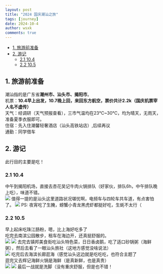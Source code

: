 ```yaml
---
layout: post
title: "2024 国庆潮汕之旅"
tags: [journey]
date: 2024-10-4
author: wsxk
comments: true
---
```


- [1. 旅游前准备](#1-旅游前准备)
- [2. 游记](#2-游记)
  - [2.1 10.4](#21-104)
  - [2.2 10.5](#22-105)


## 1. 旅游前准备<br>
潮汕指的是广东省**潮州市、汕头市、揭阳市**。<br>
机票：**10.4早上出发，10.7晚上回，来回东方航空，票价共计2.2k（国庆机票宰人名不虚传）**<br>
天气：经调研（天气预报查看），三市气温均在23℃~30℃，均为晴天，无雨天，准备夏季衣服即可。<br>
住宿：先入住潮馨轻奢酒店（汕头高铁站店）,后续再议<br>
通勤：同学借车

## 2. 游记<br>
此行目的主要是吃！<br>
### 2.1 10.4<br>
中午到揭阳机场，直接去杏花吴记牛肉火锅排队（好家伙，排队6h，中午排队晚上吃），味道不错。<br>
![](https://raw.githubusercontent.com/wsxk/wsxk_pictures/main/2024-9-25/4f25f3f230f05b2eb6bc371282ac2c50.jpg)
值得一提的是汕头这里道路状况堪忧啊，电频车与四轮车共车道，有点害怕了。
![](https://raw.githubusercontent.com/wsxk/wsxk_pictures/main/2024-9-25/IMG_2084.JPG)
PS: 夜宵吃了生腌，螃蟹小青龙黑虎虾都挺好吃，生蚝不太行（

### 2.2 10.5<br>
早上起床吃珠江肠粉，嗯，比上海好吃多了<br>
吃完去南滨公园散步，租车在海边开，还真挺舒服的。<br>
![](https://raw.githubusercontent.com/wsxk/wsxk_pictures/main/2024-9-25/IMG_2089.JPG)
![](https://raw.githubusercontent.com/wsxk/wsxk_pictures/main/2024-9-25/IMG_2092.JPG)
去完去镇邦美食街吃汕头特色菜，日日香卤鹅，吃了适口砂锅粥（海鲜粥），然后去看了一眼汕头旅社（这地方感觉没啥说法）<br>
![](https://raw.githubusercontent.com/wsxk/wsxk_pictures/main/2024-9-25/IMG_2094.JPG)
吃完后去海滨长廊逛海（感觉汕头这边就是吃吃吃，也符合主题了<br>
逛完又去辉记海鲜火锅是海鲜（是真新鲜，也是真贵）<br>
![](https://raw.githubusercontent.com/wsxk/wsxk_pictures/main/2024-9-25/IMG_2112.JPG)
![](https://raw.githubusercontent.com/wsxk/wsxk_pictures/main/2024-9-25/IMG_2114.JPG)
最后一战就是洗脚（没有重庆舒服，但是也不错！<br>
